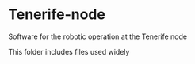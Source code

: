 # Tenerife-node
Software for the robotic operation at the Tenerife node

This folder includes files used widely 
